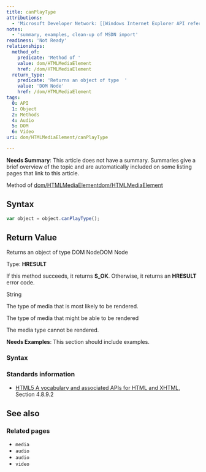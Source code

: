 ```yaml
---
title: canPlayType
attributions:
  - 'Microsoft Developer Network: [[Windows Internet Explorer API reference](http://msdn.microsoft.com/en-us/library/ie/hh828809%28v=vs.85%29.aspx) Article]'
notes:
  - 'summary, examples, clean-up of MSDN import'
readiness: 'Not Ready'
relationships:
  method_of:
    predicate: 'Method of '
    value: dom/HTMLMediaElement
    href: /dom/HTMLMediaElement
  return_type:
    predicate: 'Returns an object of type  '
    value: 'DOM Node'
    href: /dom/HTMLMediaElement
tags:
  0: API
  1: Object
  2: Methods
  4: Audio
  5: DOM
  6: Video
uri: dom/HTMLMediaElement/canPlayType

---
```

**Needs Summary**: This article does not have a summary. Summaries give a brief overview of the topic and are automatically included on some listing pages that link to this article.

Method of [dom/HTMLMediaElement](/dom/HTMLMediaElement)[dom/HTMLMediaElement](/dom/HTMLMediaElement)

## Syntax

``` js
var object = object.canPlayType();
```

## Return Value

Returns an object of type DOM NodeDOM Node

Type: **HRESULT**

If this method succeeds, it returns **S\_OK**. Otherwise, it returns an **HRESULT** error code.

String

The type of media that is most likely to be rendered.

The type of media that might be able to be rendered

The media type cannot be rendered.

**Needs Examples**: This section should include examples.

### Syntax

### Standards information

-   [HTML5 A vocabulary and associated APIs for HTML and XHTML](http://go.microsoft.com/fwlink/p/?linkid=221374), Section 4.8.9.2

## See also

### Related pages

-   `media`
-   `audio`
-   `audio`
-   `video`
